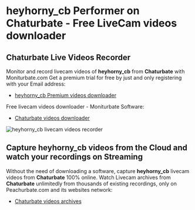 # heyhorny_cb Performer on Chaturbate - Free LiveCam videos downloader

## Chaturbate Live Videos Recorder

Monitor and record livecam videos of **heyhorny_cb** from **Chaturbate** with Moniturbate.com
Get a premium trial for free by just and only registering with your Email address:
* [heyhorny_cb Premium videos downloader](https://moniturbate.com/request-demo-licence-key.html)

Free livecam videos downloader - Moniturbate Software:
* [Chaturbate videos downloader](https://moniturbate.com/moniturbate-download-software.html)

![heyhorny_cb livecam videos recorder](https://peachurnet.com/templates/moniturbate-software.png)


## Capture heyhorny_cb videos from the Cloud and watch your recordings on Streaming

Without the need of downloading a software, capture **heyhorny_cb** livecam videos from **Chaturbate** 100% online.
Watch Livecam archives from **Chaturbate** unlimitedly from thousands of existing recordings, only on Peachurbate.com and its websites network:
* [Chaturbate videos archives](https://peachurnet.com/)